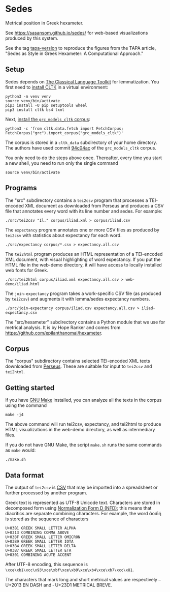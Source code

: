 # Sedes

Metrical position in Greek hexameter.

See https://sasansom.github.io/sedes/ for
web-based visualizations
produced by this system.

See the tag [tapa-version](https://github.com/sasansom/sedes/releases/tag/tapa-version)
to reproduce the figures from the TAPA article,
"Sedes as Style in Greek Hexameter: A Computational Approach."

## Setup

Sedes depends on [The Classical Language Toolkit](http://cltk.org/)
for lemmatization.
You first need to [install CLTK](https://docs.cltk.org/en/latest/installation.html)
in a virtual environment:
```
python3 -m venv venv
source venv/bin/activate
pip3 install -U pip setuptools wheel
pip3 install cltk bs4 lxml
```

Next, [install the `grc_models_cltk` corpus](https://docs.cltk.org/en/latest/data.html):
```
python3 -c 'from cltk.data.fetch import FetchCorpus; FetchCorpus("grc").import_corpus("grc_models_cltk")'
```

The corpus is stored in a `cltk_data` subdirectory of your home directory.
The authors have used commit
[94c04ac](https://github.com/cltk/grc_models_cltk/commit/94c04acac4405e264322d825978a2f2a80d01da5)
of the `grc_models_cltk` corpus.

You only need to do the steps above once.
Thereafter, every time you start a new shell,
you need to run only the single command
```
source venv/bin/activate
```

## Programs

The "src" subdirectory contains a `tei2csv` program
that processes a TEI-encoded XML document as downloaded from Perseus
and produces a CSV file that annotates every word with
its line number and sedes. For example:
```
./src/tei2csv "Il." corpus/iliad.xml > corpus/iliad.csv
```

The `expectancy` program annotates one or more CSV files
as produced by `tei2csv` with statistics about expectancy for each word.
```
./src/expectancy corpus/*.csv > expectancy.all.csv
```

The `tei2html` program produces an HTML representation of
a TEI-encoded XML document, with visual highlighting of word expectancy.
If you put the HTML file in the web-demo directory,
it will have access to locally installed web fonts for Greek.
```
./src/tei2html corpus/iliad.xml expectancy.all.csv > web-demo/iliad.html
```

The `join-expectancy` program takes a work-specific CSV file (as
produced by `tei2csv`) and augments it with lemma/sedes expectancy
numbers.
```
./src/join-expectancy corpus/iliad.csv expectancy.all.csv > iliad-expectancy.csv
```

The "src/hexameter" subdirectory contains a Python module
that we use for metrical analysis.
It is by Hope Ranker and comes from https://github.com/epilanthanomai/hexameter.


## Corpus

The "corpus" subdirectory contains selected TEI-encoded XML texts downloaded from
[Perseus](https://www.perseus.tufts.edu/hopper/).
These are suitable for input to `tei2csv` and `tei2html`.


## Getting started

If you have [GNU Make](https://www.gnu.org/software/make/) installed,
you can analyze all the texts in the corpus using the command
```
make -j4
```

The above command will run tei2csv, expectancy, and tei2html
to produce HTML visualizations in the web-demo directory,
as well as intermediary files.

If you do not have GNU Make, the script `make.sh` runs the
same commands as `make` would:
```
./make.sh
```


## Data format

The output of `tei2csv` is
[CSV](https://en.wikipedia.org/wiki/Comma-separated_values)
that may be imported into a spreadsheet or further processed
by another program.

Greek text is represented as UTF-8 Unicode text.
Characters are stored in decomposed form using
[Normalization Form D (NFD)](https://jktauber.com/articles/python-unicode-ancient-greek/#normalization);
this means that diacritics are separate
combining characters.
For example, the word ἀοιδή is stored as the sequence of characters
```
U+03B1 GREEK SMALL LETTER ALPHA
U+0313 COMBINING COMMA ABOVE
U+03BF GREEK SMALL LETTER OMICRON
U+03B9 GREEK SMALL LETTER IOTA
U+03B4 GREEK SMALL LETTER DELTA
U+03B7 GREEK SMALL LETTER ETA
U+0301 COMBINING ACUTE ACCENT
```
After UTF-8 encoding, this sequence is
`\xce\xb1\xcc\x93\xce\xbf\xce\xb9\xce\xb4\xce\xb7\xcc\x81`.

The characters that mark long and short metrical values
are respectively `–` U+2013 EN DASH
and `⏑` U+23D1 METRICAL BREVE.
